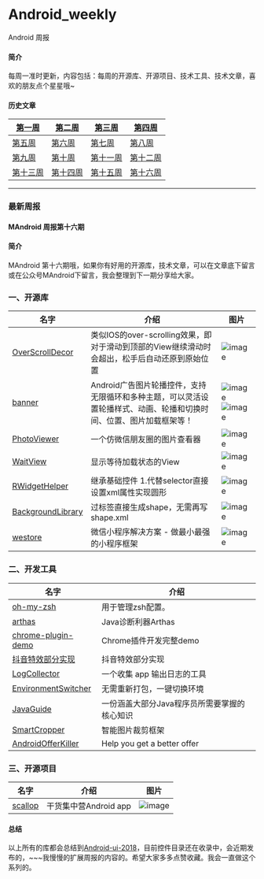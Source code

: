 # Android_weekly
Android 周报
#### 简介
每周一准时更新，内容包括：每周的开源库、开源项目、技术工具、技术文章，喜欢的朋友点个星星哦~

#### 历史文章
|[第一周](pages/MAndroid周报第一期.md)|[第二周](pages/MAndroid周报第二期.md)|[第三周](pages/MAndroid周报第三期.md)|[第四周](pages/MAndroid周报第四期.md)|
|-----|-----|-----|-----|
|[第五周](pages/MAndroid周报第五期.md)|[第六周](pages/MAndroid周报第六期.md)|[第七周](pages/MAndroid周报第七期.md)|[第八周](pages/MAndroid周报第八期.md)|
|[第九周](pages/MAndroid周报第九期.md)|[第十周](pages/MAndroid周报第十期.md)|[第十一周](pages/MAndroid周报第十一期.md)|[第十二周](pages/MAndroid周报第十二期.md)|
|[第十三周](pages/MAndroid周报第十三期.md)|[第十四周](pages/MAndroid周报第十四期.md)|[第十五周](pages/MAndroid周报第十五期.md)|[第十六周](pages/MAndroid周报第十六期.md)|

*****

### 最新周报

#### MAndroid 周报第十六期

#### 简介

MAndroid 第十六期哦，如果你有好用的开源库，技术文章，可以在文章底下留言或在公众号MAndroid下留言，我会整理到下一期分享给大家。

### 一、开源库

|名字|介绍|图片|
|-----|-----|-----|
|[OverScrollDecor](https://github.com/jeasonlzy/OverScrollDecor)|类似IOS的over-scrolling效果，即对于滑动到顶部的View继续滑动时会超出，松手后自动还原到原始位置|![image](http://upload-images.jianshu.io/upload_images/3749707-ac1aa580d7412684.gif?imageMogr2/auto-orient/strip)|
|[banner](https://github.com/youth5201314/banner)|Android广告图片轮播控件，支持无限循环和多种主题，可以灵活设置轮播样式、动画、轮播和切换时间、位置、图片加载框架等！|![image](http://upload-images.jianshu.io/upload_images/3749707-78769361289fba49?imageMogr2/auto-orient/strip%7CimageView2/2/w/1240)![image](http://upload-images.jianshu.io/upload_images/3749707-7aa124e31575e5c6?imageMogr2/auto-orient/strip%7CimageView2/2/w/1240)|
|[PhotoViewer](https://github.com/wanglu1209/PhotoViewer)|一个仿微信朋友圈的图片查看器|![image](http://upload-images.jianshu.io/upload_images/3749707-3a0fc69ffef66ab3.gif?imageMogr2/auto-orient/strip)|
|[WaitView](https://github.com/ImKarl/WaitView)|显示等待加载状态的View|![image](http://upload-images.jianshu.io/upload_images/3749707-afd63fbe7e706ca1.png?imageMogr2/auto-orient/strip%7CimageView2/2/w/1240)|
|[RWidgetHelper](https://github.com/RuffianZhong/RWidgetHelper)|继承基础控件 1.代替selector直接设置xml属性实现圆形|![image](http://upload-images.jianshu.io/upload_images/3749707-d3b7aea31e5b5243.png?imageMogr2/auto-orient/strip%7CimageView2/2/w/1240)|
|[BackgroundLibrary](https://github.com/JavaNoober/BackgroundLibrary)|过标签直接生成shape，无需再写shape.xml|![image](http://upload-images.jianshu.io/upload_images/3749707-3ec4d656312e9851?imageMogr2/auto-orient/strip)|
|[westore](https://github.com/dntzhang/westore)|微信小程序解决方案 - 做最小最强的小程序框架|![image](http://upload-images.jianshu.io/upload_images/3749707-2da278af28fe1f7f.jpg?imageMogr2/auto-orient/strip%7CimageView2/2/w/1240)|


### 二、开发工具

|名字|介绍|
|-----|-----|
|[oh-my-zsh](https://github.com/robbyrussell/oh-my-zsh)|用于管理zsh配置。|
|[arthas](https://github.com/alibaba/arthas)|Java诊断利器Arthas|
|[chrome-plugin-demo](https://github.com/sxei/chrome-plugin-demo)|Chrome插件开发完整demo|
|[抖音特效部分实现](https://www.jianshu.com/p/5bb7f2a0da90)|抖音特效部分实现|
|[LogCollector](https://github.com/ljuns/LogCollector)|一个收集 app 输出日志的工具|
|[EnvironmentSwitcher](https://github.com/CodeXiaoMai/EnvironmentSwitcher)|无需重新打包，一键切换环境 |
|[JavaGuide](https://github.com/Snailclimb/JavaGuide)|一份涵盖大部分Java程序员所需要掌握的核心知识|
|[SmartCropper](https://github.com/pqpo/SmartCropper)|智能图片裁剪框架|
|[AndroidOfferKiller](https://github.com/Blankj/AndroidOfferKiller)|Help you get a better offer|



### 三、开源项目

|名字|介绍|图片|
|-----|-----|-----|
|[scallop](https://github.com/zeleven/scallop)|干货集中营Android app|![image](http://upload-images.jianshu.io/upload_images/3749707-406ef58b909a9c49.jpg?imageMogr2/auto-orient/strip%7CimageView2/2/w/1240)|

#### 总结
以上所有的库都会总结到[Android-ui-2018](https://github.com/lvm0306/Android-ui-2018)，目前控件目录还在收录中，会近期发布的，~~~我慢慢的扩展周报的内容的。希望大家多多点赞收藏。我会一直做这个系列的。

